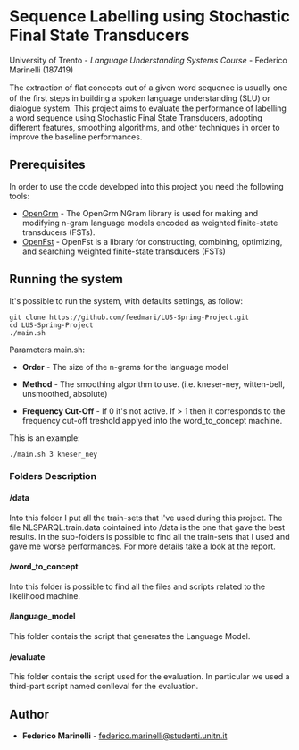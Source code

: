 # Sequence Labelling using Stochastic Final State Transducers

University of Trento - *Language Understanding Systems Course* - Federico Marinelli (187419)

The extraction of ﬂat concepts out of a given word sequence is usually one of the ﬁrst steps in building a spoken language understanding (SLU) or dialogue system. This project aims to evaluate the performance of labelling a word sequence using Stochastic Final State Transducers, adopting different features, smoothing algorithms, and other techniques in order to improve the baseline performances.

## Prerequisites

In order to use the code developed into this project you need the following tools:

* [OpenGrm](http://www.openfst.org/twiki/bin/view/GRM/NGramLibrary) - The OpenGrm NGram library is used for making and modifying n-gram language models encoded as weighted finite-state transducers (FSTs).
* [OpenFst](http://www.openfst.org/twiki/bin/view/FST/WebHome) - OpenFst is a library for constructing, combining, optimizing, and searching weighted finite-state transducers (FSTs)


## Running the system

It's possible to run the system, with defaults settings, as follow:
 ```
git clone https://github.com/feedmari/LUS-Spring-Project.git
cd LUS-Spring-Project
./main.sh
```

Parameters main.sh:

* **Order** - The size of the n-grams for the language model

* **Method** - The smoothing algorithm to use. (i.e. kneser-ney, witten-bell, unsmoothed, absolute)

* **Frequency Cut-Off** - If 0 it's not active. If > 1 then it corresponds to the frequency cut-off treshold applyed into the word_to_concept machine.

This is an example:
```
./main.sh 3 kneser_ney
```

### Folders Description

#### /data
 Into this folder I put all the train-sets that I've used during this project. The file NLSPARQL.train.data cointained into /data is the one that gave the best results. In the sub-folders is possible to find all the train-sets that I used and gave me worse performances. For more details take a look at the report.

#### /word_to_concept

Into this folder is possible to find all the files and scripts related to the likelihood machine.

#### /language_model

This folder contais the script that generates the Language Model.

#### /evaluate

This folder contais the script used for the evaluation.
In particular we used a third-part script named conlleval for the evaluation.


## Author

* **Federico Marinelli** - [federico.marinelli@studenti.unitn.it](mailto:federico.marinelli@studenti.unitn.it)

